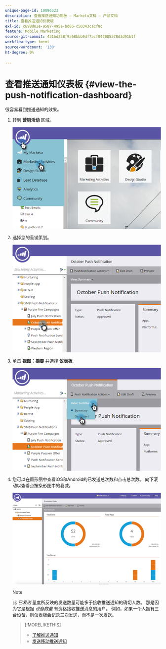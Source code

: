 ```yaml
---
unique-page-id: 10096523
description: 查看推送通知功能板 — Marketo文档 — 产品文档
title: 查看推送通知仪表板
exl-id: c898d02e-9587-495e-bd86-c50343cacf8c
feature: Mobile Marketing
source-git-commit: 431bd258f9a68bbb9df7acf043085578d3d91b1f
workflow-type: tm+mt
source-wordcount: '130'
ht-degree: 0%

---
```


# 查看推送通知仪表板 {#view-the-push-notification-dashboard}

很容易看到推送通知的效果。

1. 转到 **营销活动** 区域。

   ![](assets/image2015-12-11-12-3a57-3a48.png)

1. 选择您的营销策划。

   ![](assets/image2015-12-11-13-3a1-3a56.png)

1. 单击 **视图：摘要** 并选择 **仪表板**.

   ![](assets/image2015-12-11-13-3a4-3a23.png)

1. 您可以在圆形图中查看iOS和Android的已发送总次数和点击总次数。 向下滚动以查看点按条形图中的衰减。

   ![](assets/image2015-12-15-15-3a23-3a47.png)

   >[!NOTE]
   >
   >此 _已发送_ 量度所反映的发送数量可能多于接收推送通知的确切人数。 那是因为它是根据 *设备数量* 有资格接收推送消息的用户。 例如，如果一个人拥有三台设备，则仪表板会记录三次发送，而不是一次发送。

   >[!MORELIKETHIS]
   >
   >* [了解推送通知](/help/marketo/product-docs/mobile-marketing/push-notifications/understanding-push-notifications.md)
   >* [发送移动推送通知](/help/marketo/product-docs/mobile-marketing/push-notifications/send-a-mobile-push-notification.md)
